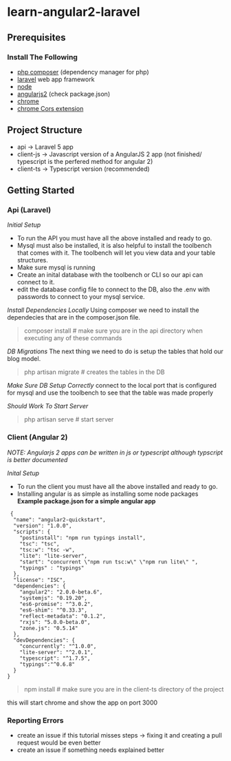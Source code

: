 # learn-angular2-laravel
## Prerequisites
### Install The Following
- [php composer](https://getcomposer.org/) (dependency manager for php)
- [laravel](https://laravel.com/) web app framework
- [node](https://nodejs.org/en/)
- [angularjs2](https://angular.io/) (check package.json)
- [chrome](https://www.google.com/intl/en/chrome/browser/desktop/index.html#brand=CHMB&utm_campaign=en&utm_source=en-ha-na-us-sk&utm_medium=ha)
- [chrome Cors extension](https://chrome.google.com/webstore/detail/allow-control-allow-origi/nlfbmbojpeacfghkpbjhddihlkkiljbi?hl=en)

## Project Structure
- api -> Laravel 5 app
- client-js -> Javascript version of a AngularJS 2 app (not finished/ typescript is the perfered method for angular 2)
- client-ts -> Typescript version (recommended)

## Getting Started
### Api (Laravel)
*Initial Setup*
- To run the API you must have all the above installed and ready to go.
- Mysql must also be installed, it is also helpful to install the toolbench that comes with it. The toolbench will let you view data and your table structures.
- Make sure mysql is running
- Create an inital database with the toolbench or CLI so our api can connect to it.
- edit the database config file to connect to the DB, also the .env with passwords to connect to your mysql service.

*Install Dependencies Locally*
Using composer we need to install the dependecies that are in the composer.json file.
> composer install # make sure you are in the api directory when executing any of these commands

*DB Migrations*
The next thing we need to do is setup the tables that hold our blog model.
> php artisan migrate # creates the tables in the DB

*Make Sure DB Setup Correctly*
connect to the local port that is configured for mysql and use the toolbench to see that the table was made properly

*Should Work To Start Server*
> php artisan serve # start server

### Client (Angular 2)
*NOTE: Angularjs 2 apps can be written in js or typescript although typscript is better documented*

*Inital Setup*
- To run the client you must have all the above installed and ready to go.
- Installing angular is as simple as installing some node packages
**Example package.json for a simple angular app**

```
 {
  "name": "angular2-quickstart",
  "version": "1.0.0",
  "scripts": {
    "postinstall": "npm run typings install",
    "tsc": "tsc",
    "tsc:w": "tsc -w",
    "lite": "lite-server",
    "start": "concurrent \"npm run tsc:w\" \"npm run lite\" ",
    "typings" : "typings"
  },
  "license": "ISC",
  "dependencies": {
    "angular2": "2.0.0-beta.6",
    "systemjs": "0.19.20",
    "es6-promise": "^3.0.2",
    "es6-shim": "^0.33.3",
    "reflect-metadata": "0.1.2",
    "rxjs": "5.0.0-beta.0",
    "zone.js": "0.5.14"
  },
  "devDependencies": {
    "concurrently": "^1.0.0",
    "lite-server": "^2.0.1",
    "typescript": "^1.7.5",
    "typings":"^0.6.8"
  }
}
```
> npm install # make sure you are in the client-ts directory of the project

this will start chrome and show the app on port 3000


### Reporting Errors
- create an issue if this tutorial misses steps -> fixing it and creating a pull request would be even better
- create an issue if something needs explained better
